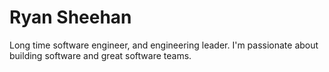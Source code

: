 # Ryan Sheehan

Long time software engineer, and engineering leader.  I'm passionate about building software and great software teams.
